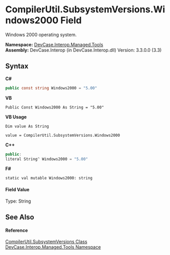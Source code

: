# CompilerUtil.SubsystemVersions.Windows2000 Field
 

Windows 2000 operating system.

**Namespace:**&nbsp;<a href="N_DevCase_Interop_Managed_Tools">DevCase.Interop.Managed.Tools</a><br />**Assembly:**&nbsp;DevCase.Interop (in DevCase.Interop.dll) Version: 3.3.0.0 (3.3)

## Syntax

**C#**<br />
``` C#
public const string Windows2000 = "5.00"
```

**VB**<br />
``` VB
Public Const Windows2000 As String = "5.00"
```

**VB Usage**<br />
``` VB Usage
Dim value As String

value = CompilerUtil.SubsystemVersions.Windows2000

```

**C++**<br />
``` C++
public:
literal String^ Windows2000 = "5.00"
```

**F#**<br />
``` F#
static val mutable Windows2000: string
```


#### Field Value
Type: String

## See Also


#### Reference
<a href="T_DevCase_Interop_Managed_Tools_CompilerUtil_SubsystemVersions">CompilerUtil.SubsystemVersions Class</a><br /><a href="N_DevCase_Interop_Managed_Tools">DevCase.Interop.Managed.Tools Namespace</a><br />